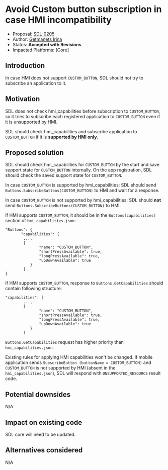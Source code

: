 
# Avoid Custom button subscription in case HMI incompatibility

* Proposal: [SDL-0205](0205-Avoid_custom_button_subscription_when_HMI_does_not_support.md)
* Author: [Getmanets Irina](https://github.com/GetmanetsIrina)
* Status: **Accepted with Revisions**
* Impacted Platforms: [Core]

## Introduction

In case HMI does not support `CUSTOM_BUTTON`, SDL should not try to subscribe an application to it.

## Motivation

SDL does not check hmi_capabilities before subscription to `CUSTOM_BUTTON`, so it tries to subscribe each registered application to `CUSTOM_BUTTON` even if it is unsupported by HMI.

SDL should check hmi_capabilities and subscribe application to `CUSTOM_BUTTON` if it is **supported by HMI only**.

## Proposed solution

SDL should check hmi_capabilities for `CUSTOM_BUTTON` by the start and save support state for `CUSTOM_BUTTON` internally.
On the app registration, SDL should check the saved support state for `CUSTOM_BUTTON`.

In case `CUSTOM_BUTTON` is supported by hmi_capabilities:
SDL should send `Buttons.SubscribeButtons(CUSTOM_BUTTON)` to HMI and wait for a response.


In case `CUSTOM_BUTTON` is not supported by hmi_capabilities:
SDL should **not** send `Buttons.SubscribeButtons(CUSTOM_BUTTON)` to HMI.

If HMI supports `CUSTOM_BUTTON`, it should be in the `Buttons[capabilities]` section of `hmi_capabilities.json`:

```
"Buttons": {
       "capabilities": [
        ...,
        {
               "name": "CUSTOM_BUTTON",
               "shortPressAvailable": true,
               "longPressAvailable": true,
               "upDownAvailable": true
           }
        ]
}
```


If HMI supports `CUSTOM_BUTTON`, response to `Buttons.GetCapabilities` should contain following structure:

```
"capabilities": [
        ...,
        {
               "name": "CUSTOM_BUTTON",
               "shortPressAvailable": true,
               "longPressAvailable": true,
               "upDownAvailable": true
           }
        ]
```


`Buttons.GetCapabilities` request has higher priority than `hmi_capabilities.json`.

Existing rules for applying HMI capabilities won't be changed. If mobile application sends `SubscribeButton (buttonName = CUSTOM_BUTTON)` and `CUSTOM_BUTTON` is not supported by HMI (absent in the `hmi_capabilities.json`), SDL will respond with `UNSUPPORTED_RESOURCE` result code.

## Potential downsides

N/A

## Impact on existing code

SDL core will need to be updated.

## Alternatives considered

N/A
